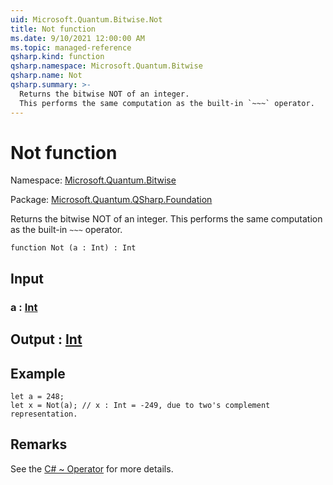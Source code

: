 ```yaml
---
uid: Microsoft.Quantum.Bitwise.Not
title: Not function
ms.date: 9/10/2021 12:00:00 AM
ms.topic: managed-reference
qsharp.kind: function
qsharp.namespace: Microsoft.Quantum.Bitwise
qsharp.name: Not
qsharp.summary: >-
  Returns the bitwise NOT of an integer.
  This performs the same computation as the built-in `~~~` operator.
---
```


# Not function

Namespace: [Microsoft.Quantum.Bitwise](xref:Microsoft.Quantum.Bitwise)

Package: [Microsoft.Quantum.QSharp.Foundation](https://nuget.org/packages/Microsoft.Quantum.QSharp.Foundation)


Returns the bitwise NOT of an integer.This performs the same computation as the built-in `~~~` operator.

```qsharp
function Not (a : Int) : Int
```


## Input

### a : [Int](xref:microsoft.quantum.qsharp.valueliterals#int-literals)





## Output : [Int](xref:microsoft.quantum.qsharp.valueliterals#int-literals)



## Example

```qsharplet a = 248;let x = Not(a); // x : Int = -249, due to two's complement representation.```

## Remarks

See the [C# ~ Operator](https://docs.microsoft.com/dotnet/csharp/language-reference/operators/bitwise-complement-operator) for more details.
